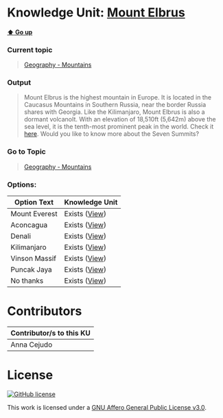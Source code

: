# Knowledge Unit: [Mount Elbrus](../../knowledge_units/geography-mountains/mount-elbrus.md)

#### [:arrow_up: Go up](../../topics/geography-mountains.md)
### Current topic
> [Geography - Mountains](../../topics/geography-mountains.md)
### Output
> Mount Elbrus is the highest mountain in Europe. It is located in the Caucasus Mountains in Southern Russia, near the border Russia shares with Georgia. Like the Kilimanjaro, Mount Elbrus is also a dormant volcanoIt. With an elevation of 18,510ft (5,642m) above the sea level, it is the tenth-most prominent peak in the world. Check it [here](https://upload.wikimedia.org/wikipedia/commons/c/c7/Mount_Elbrus_May_2008.jpg). Would you like to know more about the Seven Summits?
### Go to Topic
> [Geography - Mountains](../../topics/geography-mountains.md)

### Options: 

| Option Text | Knowledge Unit |
| - | - |  
| Mount Everest  |  Exists ([View](../../knowledge_units/geography-mountains/mount-everest.md))  |  
| Aconcagua  |  Exists ([View](../../knowledge_units/geography-mountains/aconcagua.md))  |  
| Denali  |  Exists ([View](../../knowledge_units/geography-mountains/denali.md))  |  
| Kilimanjaro  |  Exists ([View](../../knowledge_units/geography-mountains/kilimanjaro.md))  |  
| Vinson Massif  |  Exists ([View](../../knowledge_units/geography-mountains/vinson-massif.md))  |  
| Puncak Jaya  |  Exists ([View](../../knowledge_units/geography-mountains/puncak-jaya.md))  |  
| No thanks  |  Exists ([View](../../knowledge_units/geography-mountains/no-thanks.md))  | 

# Contributors

| Contributor/s to this KU |
| - | 
| Anna Cejudo |

# License
[![GitHub license](https://img.shields.io/github/license/inbrainz/cerebro)](https://github.com/inbrainz/cerebro/blob/master/LICENSE)

This work is licensed under a [GNU Affero General Public License v3.0](https://www.gnu.org/licenses/agpl-3.0.txt).